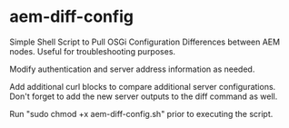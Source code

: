 # aem-diff-config
Simple Shell Script to Pull OSGi Configuration Differences between AEM nodes.  Useful for troubleshooting purposes.

Modify authentication and server address information as needed.  

Add additional curl blocks to compare additional server configurations.  Don't forget to add the new server outputs to the diff command as well.

Run "sudo chmod +x aem-diff-config.sh" prior to executing the script.
